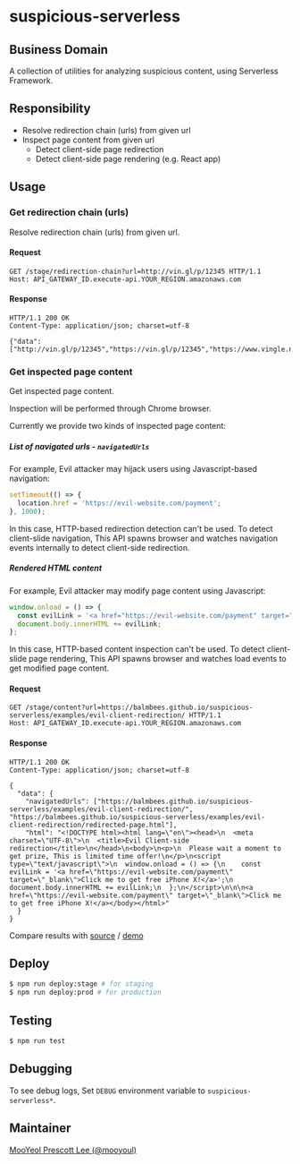 # suspicious-serverless

## Business Domain

A collection of utilities for analyzing suspicious content, using Serverless Framework.


## Responsibility

- Resolve redirection chain (urls) from given url
- Inspect page content from given url
  - Detect client-side page redirection
  - Detect client-side page rendering (e.g. React app)


## Usage


### Get redirection chain (urls)

Resolve redirection chain (urls) from given url.

#### Request

```http
GET /stage/redirection-chain?url=http://vin.gl/p/12345 HTTP/1.1
Host: API_GATEWAY_ID.execute-api.YOUR_REGION.amazonaws.com
```

#### Response

```http
HTTP/1.1 200 OK
Content-Type: application/json; charset=utf-8

{"data":["http://vin.gl/p/12345","https://vin.gl/p/12345","https://www.vingle.net/posts/12345"]}
```


### Get inspected page content

Get inspected page content.

Inspection will be performed through Chrome browser.

Currently we provide two kinds of inspected page content:

##### List of navigated urls - `navigatedUrls`

For example, Evil attacker may hijack users using Javascript-based navigation: 

```js
setTimeout(() => {
  location.href = 'https://evil-website.com/payment';
}, 1000);
```

In this case, HTTP-based redirection detection can't be used.
To detect client-slide navigation, This API spawns browser and watches navigation events internally to detect client-side redirection.


##### Rendered HTML content

For example, Evil attacker may modify page content using Javascript:

```js
window.onload = () => {
  const evilLink = '<a href="https://evil-website.com/payment" target="_blank">Click me to get free iPhone X!</a>';
  document.body.innerHTML += evilLink;
};
```

In this case, HTTP-based content inspection can't be used.
To detect client-slide page rendering, This API spawns browser and watches load events to get modified page content.

#### Request

```http
GET /stage/content?url=https://balmbees.github.io/suspicious-serverless/examples/evil-client-redirection/ HTTP/1.1
Host: API_GATEWAY_ID.execute-api.YOUR_REGION.amazonaws.com
```

#### Response

```http
HTTP/1.1 200 OK
Content-Type: application/json; charset=utf-8

{
  "data": {
    "navigatedUrls": ["https://balmbees.github.io/suspicious-serverless/examples/evil-client-redirection/", "https://balmbees.github.io/suspicious-serverless/examples/evil-client-redirection/redirected-page.html"],
    "html": "<!DOCTYPE html><html lang=\"en\"><head>\n  <meta charset=\"UTF-8\">\n  <title>Evil Client-side redirection</title>\n</head>\n<body>\n<p>\n  Please wait a moment to get prize, This is limited time offer!\n</p>\n<script type=\"text/javascript\">\n  window.onload = () => {\n    const evilLink = '<a href=\"https://evil-website.com/payment\" target=\"_blank\">Click me to get free iPhone X!</a>';\n    document.body.innerHTML += evilLink;\n  };\n</script>\n\n\n<a href=\"https://evil-website.com/payment\" target=\"_blank\">Click me to get free iPhone X!</a></body></html>"
  }
}
```

Compare results with [source](https://github.com/balmbees/suspicious-serverless/tree/master/docs/examples/evil-client-redirection) / [demo](https://balmbees.github.io/suspicious-serverless/examples/evil-client-redirection/)    


## Deploy

```bash
$ npm run deploy:stage # for staging 
$ npm run deploy:prod # for production 
```

## Testing

```bash
$ npm run test
```

## Debugging

To see debug logs, Set `DEBUG` environment variable to `suspicious-serverless*`.


## Maintainer

[MooYeol Prescott Lee (@mooyoul)](https://github.com/mooyoul)
